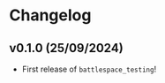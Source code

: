 # Changelog

<!--next-version-placeholder-->

## v0.1.0 (25/09/2024)

- First release of `battlespace_testing`!